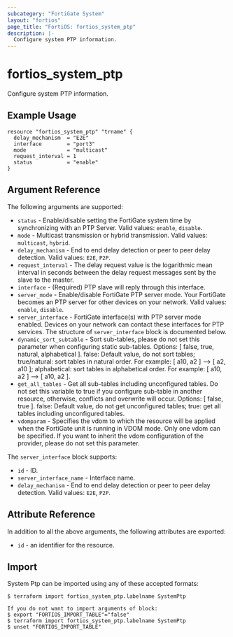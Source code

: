 ```yaml
---
subcategory: "FortiGate System"
layout: "fortios"
page_title: "FortiOS: fortios_system_ptp"
description: |-
  Configure system PTP information.
---
```


# fortios_system_ptp
Configure system PTP information.

## Example Usage

```hcl
resource "fortios_system_ptp" "trname" {
  delay_mechanism  = "E2E"
  interface        = "port3"
  mode             = "multicast"
  request_interval = 1
  status           = "enable"
}
```

## Argument Reference

The following arguments are supported:

* `status` - Enable/disable setting the FortiGate system time by synchronizing with an PTP Server. Valid values: `enable`, `disable`.
* `mode` - Multicast transmission or hybrid transmission. Valid values: `multicast`, `hybrid`.
* `delay_mechanism` - End to end delay detection or peer to peer delay detection. Valid values: `E2E`, `P2P`.
* `request_interval` - The delay request value is the logarithmic mean interval in seconds between the delay request messages sent by the slave to the master.
* `interface` - (Required) PTP slave will reply through this interface.
* `server_mode` - Enable/disable FortiGate PTP server mode. Your FortiGate becomes an PTP server for other devices on your network. Valid values: `enable`, `disable`.
* `server_interface` - FortiGate interface(s) with PTP server mode enabled. Devices on your network can contact these interfaces for PTP services. The structure of `server_interface` block is documented below.
* `dynamic_sort_subtable` - Sort sub-tables, please do not set this parameter when configuring static sub-tables. Options: [ false, true, natural, alphabetical ]. false: Default value, do not sort tables; true/natural: sort tables in natural order. For example: [ a10, a2 ] --> [ a2, a10 ]; alphabetical: sort tables in alphabetical order. For example: [ a10, a2 ] --> [ a10, a2 ].
* `get_all_tables` - Get all sub-tables including unconfigured tables. Do not set this variable to true if you configure sub-table in another resource, otherwise, conflicts and overwrite will occur. Options: [ false, true ]. false: Default value, do not get unconfigured tables; true: get all tables including unconfigured tables. 
* `vdomparam` - Specifies the vdom to which the resource will be applied when the FortiGate unit is running in VDOM mode. Only one vdom can be specified. If you want to inherit the vdom configuration of the provider, please do not set this parameter.

The `server_interface` block supports:

* `id` - ID.
* `server_interface_name` - Interface name.
* `delay_mechanism` - End to end delay detection or peer to peer delay detection. Valid values: `E2E`, `P2P`.


## Attribute Reference

In addition to all the above arguments, the following attributes are exported:
* `id` - an identifier for the resource.

## Import

System Ptp can be imported using any of these accepted formats:
```
$ terraform import fortios_system_ptp.labelname SystemPtp

If you do not want to import arguments of block:
$ export "FORTIOS_IMPORT_TABLE"="false"
$ terraform import fortios_system_ptp.labelname SystemPtp
$ unset "FORTIOS_IMPORT_TABLE"
```
